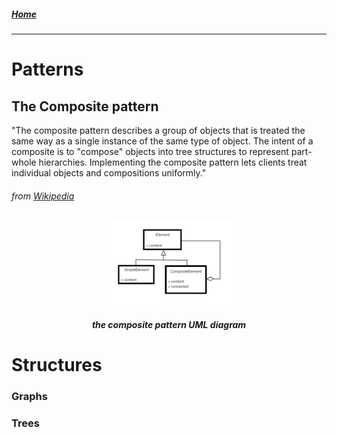 ##### [Home](../README.md)
-----

# Patterns

## The Composite pattern
 "The composite pattern describes a group of objects that is treated the same way as a single instance of the same type of object. The intent of a composite is to "compose" objects into tree structures to represent part-whole hierarchies. Implementing the composite pattern lets clients treat individual objects and compositions uniformly."
 ###### from [Wikipedia](https://en.wikipedia.org/wiki/Composite_pattern)

<center>
<img src="CompositePAttern.png" width="40%"  >

##### the composite pattern UML diagram
</center>
 

# Structures

### Graphs

### Trees